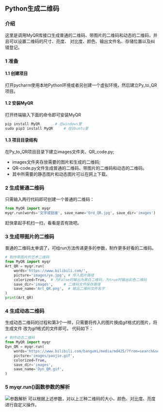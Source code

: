 ## Python生成二维码
### 介绍
这里是调用MyQR库接口生成普通的二维码、带图片的二维码和动态的二维码，并且可以设置二维码的尺寸、亮度、
对比度、颜色、输出文件名、存储位置以及纠错登记。
### 1 准备
#### 1.1 创建项目
 打开pycharm使用本地Python环境或者另创建一个虚拟环境，然后建立Py_to_QR项目。
#### 1.2 安装MyQR
打开终端输入下面的命令即可安装MyQR
~~~python
pip install MyQR       # 在windows里
sudo pip3 install MyQR     # 在Ubuntu里
~~~
#### 1.3 项目目录结构
在Py_to_QR项目目录下建立images文件夹、QR_code.py;
* images文件夹存放需要的图片和生成的二维码;
* QR-code.py文件生成普通的二维码、带图片的二维码和动态的二维码。
* 其中所需要的静态图片和动态图片可以在网上下载。
### 2 生成普通二维码
只需输入两行代码即可创建一个普通的二维码：
~~~python
from MyQR import myqr
myqr.run(words='文字或链接', save_name='Ord_QR.jpg', save_dir='images')
~~~
赶快拿起手机扫一扫，看看是否有效吧。
### 3 生成带图片的二维码
普通的二维码太单调了，可给run方法传递更多的参数，制作更多好看的二维码。
~~~python
# 制作带图片的艺术二维码
from MyQR import myqr
Art_QR = myqr.run(
    words='https://www.bilibili.com/',
    picture='images/ye.jpg', # 传入图片路径
    colorized=True,  # 为False时输出为黑白二维码，为true时输出彩色二维码
    save_dir='images',     # 二维码文件保存路径
    save_name='Art_QR.png',  # 输出二维码文件名字
)
print(Art_QR)
~~~
### 4 生成动态二维码
生成动态二维码的过程和第3个一样，只需要将传入的图片换成gif格式的图片，将生成文件
改为gif格式的文件即可。
代码如下：
~~~python
# 制作动态二维码
from MyQR import myqr
Dyn_QR = myqr.run(
    words='https://www.bilibili.com/bangumi/media/md425/?from=search&seid=10074084918593934101',
    picture='images/paojie.gif',
    colorized=True,  
    save_dir='images',
    save_name='Dyn_QR.gif',
)
~~~
### 5 myqr.run()函数参数的解析
![参数解析](https://devbit.oss-cn-beijing.aliyuncs.com/img/20190303210748.png)
可以根据上述参数，对以上三种二维码的大小、颜色、对比度、亮度进行自定义操作。